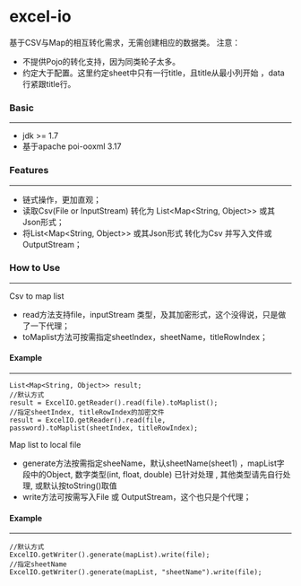 # excel-io
基于CSV与Map的相互转化需求，无需创建相应的数据类。
注意：
* 不提供Pojo的转化支持，因为同类轮子太多。
* 约定大于配置。这里约定sheet中只有一行title，且title从最小列开始
，data行紧跟title行。

### Basic
---
* jdk >= 1.7
* 基于apache poi-ooxml 3.17

### Features
---
* 链式操作，更加直观；
* 读取Csv(File or InputStream) 转化为 List<Map<String, Object>> 或其Json形式；
* 将List<Map<String, Object>> 或其Json形式 转化为Csv 并写入文件或OutputStream；

### How to Use
---
Csv to map list
* read方法支持file，inputStream 类型，及其加密形式，这个没得说，只是做了一下代理；
* toMaplist方法可按需指定sheetIndex，sheetName，titleRowIndex；

#### Example
---
```
List<Map<String, Object>> result;
//默认方式
result = ExcelIO.getReader().read(file).toMaplist();
//指定sheetIndex, titleRowIndex的加密文件
result = ExcelIO.getReader().read(file, password).toMaplist(sheetIndex, titleRowIndex);
```
Map list to local file
* generate方法按需指定sheeName，默认sheetName(sheet1)
，mapList字段中的Object, 数字类型(int, float, double) 已针对处理
  , 其他类型请先自行处理, 或默认按toString()取值
* write方法可按需写入File 或 OutputStream，这个也只是个代理；

#### Example
---
```
//默认方式
ExcelIO.getWriter().generate(mapList).write(file);
//指定sheetName
ExcelIO.getWriter().generate(mapList, "sheetName").write(file);
```
 